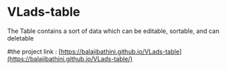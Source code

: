 # VLads-table
The Table contains a sort of data which can be editable, sortable, and can deletable

#the project link : [https://balajibathini.github.io/VLads-table](https://balajibathini.github.io/VLads-table/)
